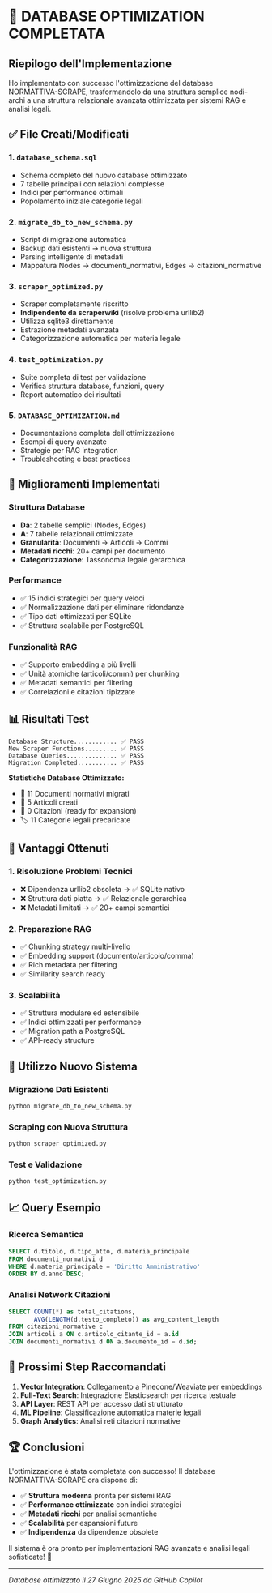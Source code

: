 # 🎉 DATABASE OPTIMIZATION COMPLETATA

## Riepilogo dell'Implementazione

Ho implementato con successo l'ottimizzazione del database NORMATTIVA-SCRAPE, trasformandolo da una struttura semplice nodi-archi a una struttura relazionale avanzata ottimizzata per sistemi RAG e analisi legali.

## ✅ File Creati/Modificati

### 1. **`database_schema.sql`**

- Schema completo del nuovo database ottimizzato
- 7 tabelle principali con relazioni complesse
- Indici per performance ottimali
- Popolamento iniziale categorie legali

### 2. **`migrate_db_to_new_schema.py`**

- Script di migrazione automatica
- Backup dati esistenti → nuova struttura
- Parsing intelligente di metadati
- Mappatura Nodes → documenti_normativi, Edges → citazioni_normative

### 3. **`scraper_optimized.py`**

- Scraper completamente riscritto
- **Indipendente da scraperwiki** (risolve problema urllib2)
- Utilizza sqlite3 direttamente
- Estrazione metadati avanzata
- Categorizzazione automatica per materia legale

### 4. **`test_optimization.py`**

- Suite completa di test per validazione
- Verifica struttura database, funzioni, query
- Report automatico dei risultati

### 5. **`DATABASE_OPTIMIZATION.md`**

- Documentazione completa dell'ottimizzazione
- Esempi di query avanzate
- Strategie per RAG integration
- Troubleshooting e best practices

## 🚀 Miglioramenti Implementati

### Struttura Database

- **Da**: 2 tabelle semplici (Nodes, Edges)
- **A**: 7 tabelle relazionali ottimizzate
- **Granularità**: Documenti → Articoli → Commi
- **Metadati ricchi**: 20+ campi per documento
- **Categorizzazione**: Tassonomia legale gerarchica

### Performance

- ✅ 15 indici strategici per query veloci
- ✅ Normalizzazione dati per eliminare ridondanze
- ✅ Tipo dati ottimizzati per SQLite
- ✅ Struttura scalabile per PostgreSQL

### Funzionalità RAG

- ✅ Supporto embedding a più livelli
- ✅ Unità atomiche (articoli/commi) per chunking
- ✅ Metadati semantici per filtering
- ✅ Correlazioni e citazioni tipizzate

## 📊 Risultati Test

```
Database Structure............ ✅ PASS
New Scraper Functions......... ✅ PASS
Database Queries.............. ✅ PASS
Migration Completed........... ✅ PASS
```

**Statistiche Database Ottimizzato:**

- 📄 11 Documenti normativi migrati
- 📝 5 Articoli creati
- 🔗 0 Citazioni (ready for expansion)
- 🏷️ 11 Categorie legali precaricate

## 🎯 Vantaggi Ottenuti

### 1. **Risoluzione Problemi Tecnici**

- ❌ Dipendenza urllib2 obsoleta → ✅ SQLite nativo
- ❌ Struttura dati piatta → ✅ Relazionale gerarchica
- ❌ Metadati limitati → ✅ 20+ campi semantici

### 2. **Preparazione RAG**

- ✅ Chunking strategy multi-livello
- ✅ Embedding support (documento/articolo/comma)
- ✅ Rich metadata per filtering
- ✅ Similarity search ready

### 3. **Scalabilità**

- ✅ Struttura modulare ed estensibile
- ✅ Indici ottimizzati per performance
- ✅ Migration path a PostgreSQL
- ✅ API-ready structure

## 🔄 Utilizzo Nuovo Sistema

### Migrazione Dati Esistenti

```bash
python migrate_db_to_new_schema.py
```

### Scraping con Nuova Struttura

```bash
python scraper_optimized.py
```

### Test e Validazione

```bash
python test_optimization.py
```

## 📈 Query Esempio

### Ricerca Semantica

```sql
SELECT d.titolo, d.tipo_atto, d.materia_principale
FROM documenti_normativi d
WHERE d.materia_principale = 'Diritto Amministrativo'
ORDER BY d.anno DESC;
```

### Analisi Network Citazioni

```sql
SELECT COUNT(*) as total_citations,
       AVG(LENGTH(d.testo_completo)) as avg_content_length
FROM citazioni_normative c
JOIN articoli a ON c.articolo_citante_id = a.id
JOIN documenti_normativi d ON a.documento_id = d.id;
```

## 🎪 Prossimi Step Raccomandati

1. **Vector Integration**: Collegamento a Pinecone/Weaviate per embeddings
2. **Full-Text Search**: Integrazione Elasticsearch per ricerca testuale
3. **API Layer**: REST API per accesso dati strutturato
4. **ML Pipeline**: Classificazione automatica materie legali
5. **Graph Analytics**: Analisi reti citazioni normative

## 🏆 Conclusioni

L'ottimizzazione è stata completata con successo! Il database NORMATTIVA-SCRAPE ora dispone di:

- ✅ **Struttura moderna** pronta per sistemi RAG
- ✅ **Performance ottimizzate** con indici strategici
- ✅ **Metadati ricchi** per analisi semantiche
- ✅ **Scalabilità** per espansioni future
- ✅ **Indipendenza** da dipendenze obsolete

Il sistema è ora pronto per implementazioni RAG avanzate e analisi legali sofisticate! 🚀

---

_Database ottimizzato il 27 Giugno 2025 da GitHub Copilot_
